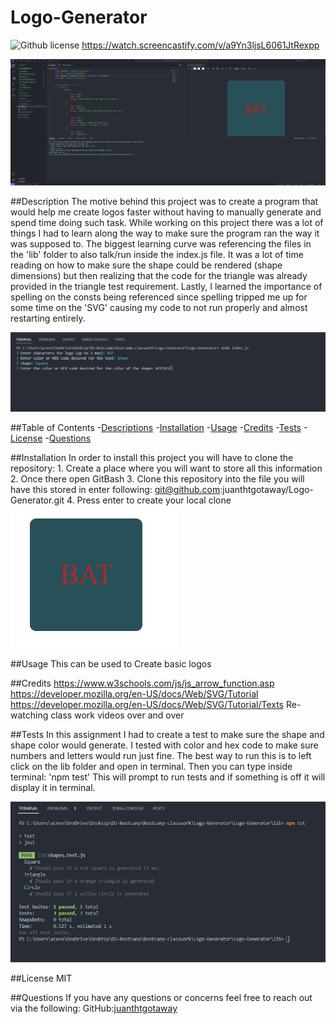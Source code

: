 # Logo-Generator
![Github license](https://shields.io/badge/license-MIT-orange)
https://watch.screencastify.com/v/a9Yn3ljsL6061JtRexpp

![alt text](./images/Final%20result%20.png)

##Description
The motive behind this project was to create a program that would help me create logos faster without having to manually generate and spend time doing such task. While working on this project there was a lot of things I had to learn along the way to make sure the program ran the way it was supposed to. The biggest learning curve was referencing the files in the 'lib' folder to also talk/run inside the index.js file. It was a lot of time reading on how to make sure the shape could be rendered (shape dimensions) but then realizing that the code for the triangle was already provided in the triangle test requirement. Lastly, I learned the importance of spelling on the consts being referenced since spelling tripped me up for some time on the 'SVG' causing my code to not run properly and almost restarting entirely. 

![alt tex](./images/Prompts.png)

##Table of Contents
-[Descriptions](#Descriptions)
-[Installation](#Installation)
-[Usage](#Usage)
-[Credits](#Credits)
-[Tests](#Tests)
-[License](#License)
-[Questions](##Questions)

##Installation
In order to install this project you will have to clone the repository: 
    1. Create a place where you will want to store all this information 
    2. Once there open GitBash
    3. Clone this repository into the file you will have this stored in
            enter following: git@github.com:juanthtgotaway/Logo-Generator.git
    4. Press enter to create your local clone
![alt text](./images/browser%20result.png)

##Usage
This can be used to Create basic logos 

##Credits
https://www.w3schools.com/js/js_arrow_function.asp
https://developer.mozilla.org/en-US/docs/Web/SVG/Tutorial
https://developer.mozilla.org/en-US/docs/Web/SVG/Tutorial/Texts
Re-watching class work videos over and over

##Tests
In this assignment I had to create a test to make sure the shape and shape color would generate. I tested with color and hex code to make sure numbers and letters would run just fine. 
The best way to run this is to left click on the lib folder and open in terminal. 
Then you can type inside terminal: 'npm test'
This will prompt to run tests and if something is off it will display it in terminal. 

![alt text](./images/Test%20reslt.png)

##License
MIT

##Questions
If you have any questions or concerns feel free to reach out via the following:
GitHub:[juanthtgotaway](https://github.com/juanthtgotaway)